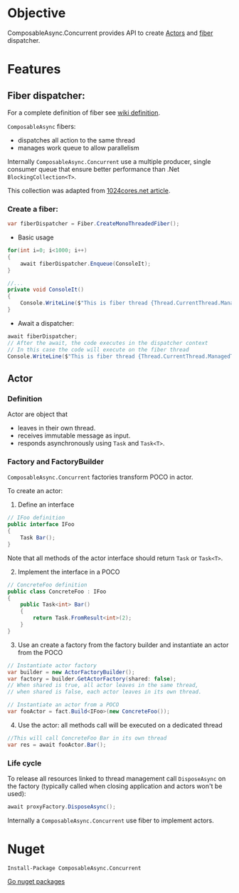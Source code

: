 # Objective

ComposableAsync.Concurrent provides API to create [Actors](https://en.wikipedia.org/wiki/Actor_model) and [fiber](https://www.wikiwand.com/en/Fiber_(computer_science)) dispatcher.

# Features

## Fiber dispatcher:

For a complete definition of fiber see [wiki definition](https://www.wikiwand.com/en/Fiber_(computer_science)).

`ComposableAsync` fibers:
- dispatches all action to the same thread
- manages work queue to allow parallelism 

Internally `ComposableAsync.Concurrent` use a multiple producer, single consumer queue that ensure better performance than .Net 
`BlockingCollection<T>`.

This collection was adapted from [1024cores.net article](http://www.1024cores.net/home/lock-free-algorithms/queues/non-intrusive-mpsc-node-based-queue).

### Create a fiber:

```C#
var fiberDispatcher = Fiber.CreateMonoThreadedFiber();
```

- Basic usage

```C#
for(int i=0; i<1000; i++)
{
	await fiberDispatcher.Enqueue(ConsoleIt);
}

//...
private void ConsoleIt()
{
	Console.WriteLine($"This is fiber thread {Thread.CurrentThread.ManagedThreadId}");
}
```

- Await a dispatcher:

```C#
await fiberDispatcher;
// After the await, the code executes in the dispatcher context
// In this case the code will execute on the fiber thread
Console.WriteLine($"This is fiber thread {Thread.CurrentThread.ManagedThreadId}");
```

## Actor

### Definition

Actor are object that
- leaves in their own thread.
- receives immutable message as input. 
- responds asynchronously using `Task` and `Task<T>`.


### Factory and FactoryBuilder

`ComposableAsync.Concurrent` factories transform POCO in actor.

To create an actor:

1) Define an interface

```C#
// IFoo definition
public interface IFoo
{
	Task Bar();
}
```
Note that all methods of the actor interface should return `Task` or `Task<T>`.

2) Implement the interface in a POCO	

```C#
// ConcreteFoo definition
public class ConcreteFoo : IFoo
{
	public Task<int> Bar()
	{
		return Task.FromResult<int>(2);
	}
}
```

3) Use an create a factory from the factory builder and instantiate an actor from the POCO

```C#
// Instantiate actor factory
var builder = new ActorFactoryBuilder();
var factory = builder.GetActorFactory(shared: false);
// When shared is true, all actor leaves in the same thread,
// when shared is false, each actor leaves in its own thread.

// Instantiate an actor from a POCO
var fooActor = fact.Build<IFoo>(new ConcreteFoo());
```	
4) Use the actor: all methods call will be executed on a dedicated thread

```C#
//This will call ConcreteFoo Bar in its own thread
var res = await fooActor.Bar();
```

### Life cycle

To release all resources linked to thread management call `DisposeAsync` on the factory (typically called when closing application and actors won't be used):


```C#
await proxyFactory.DisposeAsync();
```

Internally a `ComposableAsync.Concurrent` use fiber to implement actors.


# Nuget

```
Install-Package ComposableAsync.Concurrent
```

[Go nuget packages](https://www.nuget.org/packages/ComposableAsync.Concurrent/)